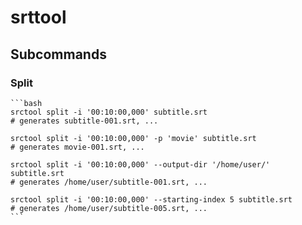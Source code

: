 # srttool

## Subcommands

### Split
``````
```bash
srctool split -i '00:10:00,000' subtitle.srt
# generates subtitle-001.srt, ...

srctool split -i '00:10:00,000' -p 'movie' subtitle.srt
# generates movie-001.srt, ...

srctool split -i '00:10:00,000' --output-dir '/home/user/' subtitle.srt
# generates /home/user/subtitle-001.srt, ...

srctool split -i '00:10:00,000' --starting-index 5 subtitle.srt
# generates /home/user/subtitle-005.srt, ...
```

